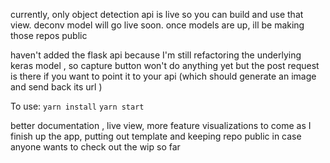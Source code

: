 
currently, only object detection api is live so you can build and use that view.  deconv model will go live soon. once models are up, ill be making those repos public 

haven't added the flask api because I'm still refactoring the underlying keras model , so capture button won't do anything yet
but the post request is there if you want to point it to your api (which should generate an image and send back its url )  

To use: 
`yarn install`
`yarn start`


better documentation , live view, more feature visualizations to come as I finish up the app, putting out template and keeping repo public in case anyone wants to check out the wip so far 
